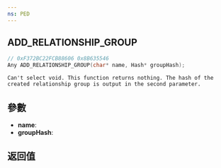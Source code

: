 ```yaml
---
ns: PED
---
```

## ADD_RELATIONSHIP_GROUP

```c
// 0xF372BC22FCB88606 0x8B635546
Any ADD_RELATIONSHIP_GROUP(char* name, Hash* groupHash);
```

```
Can't select void. This function returns nothing. The hash of the created relationship group is output in the second parameter.  
```

## 參數
* **name**: 
* **groupHash**: 

## 返回值
